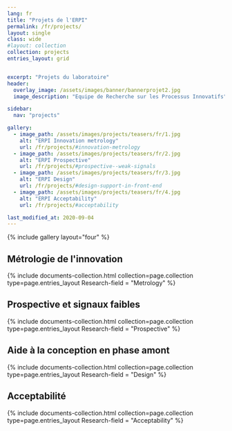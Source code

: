 ```yaml
---
lang: fr
title: "Projets de l'ERPI"
permalink: /fr/projects/
layout: single
class: wide
#layout: collection
collection: projects
entries_layout: grid


excerpt: "Projets du laboratoire"
header:
  overlay_image: /assets/images/banner/bannerprojet2.jpg
  image_description: "Equipe de Recherche sur les Processus Innovatifs"

sidebar:
  nav: "projects"

gallery:
  - image_path: /assets/images/projects/teasers/fr/1.jpg
    alt: "ERPI Innovation metrology"
    url: /fr/projects/#innovation-metrology
  - image_path: /assets/images/projects/teasers/fr/2.jpg
    alt: "ERPI Prospective"        
    url: /fr/projects/#prospective--weak-signals      
  - image_path: /assets/images/projects/teasers/fr/3.jpg
    alt: "ERPI Design"        
    url: /fr/projects/#design-support-in-front-end      
  - image_path: /assets/images/projects/teasers/fr/4.jpg
    alt: "ERPI Acceptability"        
    url: /fr/projects/#acceptability   

last_modified_at: 2020-09-04
---
```



{% include gallery  layout="four" %}

## Métrologie de l'innovation

<div class="entries-{{ page.entries_layout }}">
{% include documents-collection.html
    collection=page.collection
    type=page.entries_layout    
    Research-field = "Metrology"
%}
</div>
<div style="width: 100%; clear: both; "></div>

## Prospective et signaux faibles



<div class="entries-{{ page.entries_layout }}">
{% include documents-collection.html
    collection=page.collection
    type=page.entries_layout    
    Research-field = "Prospective"
%}
</div>
<div style="width: 100%; clear: both; "></div>

## Aide à la conception en phase amont

<div class="entries-{{ page.entries_layout }}">
{% include documents-collection.html
    collection=page.collection
    type=page.entries_layout    
    Research-field = "Design"
%}
</div>
<div style="width: 100%; clear: both; "></div>

## Acceptabilité

<div class="entries-{{ page.entries_layout }}">
{% include documents-collection.html
    collection=page.collection
    type=page.entries_layout
    Research-field = "Acceptability"
%}
</div>
